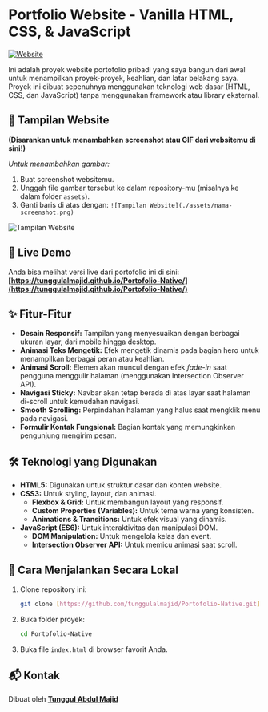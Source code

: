 # Portfolio Website - Vanilla HTML, CSS, & JavaScript

[![Website](https://img.shields.io/badge/Website-Live-blue.svg)](https://tunggulalmajid.github.io/Portofolio-Native/)

Ini adalah proyek website portofolio pribadi yang saya bangun dari awal untuk menampilkan proyek-proyek, keahlian, dan latar belakang saya. Proyek ini dibuat sepenuhnya menggunakan teknologi web dasar (HTML, CSS, dan JavaScript) tanpa menggunakan framework atau library eksternal.

## 📸 Tampilan Website

**(Disarankan untuk menambahkan screenshot atau GIF dari websitemu di sini!)**

*Untuk menambahkan gambar:*
1.  Buat screenshot websitemu.
2.  Unggah file gambar tersebut ke dalam repository-mu (misalnya ke dalam folder `assets`).
3.  Ganti baris di atas dengan: `![Tampilan Website](./assets/nama-screenshot.png)`

![Tampilan Website](https://via.placeholder.com/800x450.png?text=Screenshot+Website+Anda)

## 🚀 Live Demo

Anda bisa melihat versi live dari portofolio ini di sini:
**[https://tunggulalmajid.github.io/Portofolio-Native/](https://tunggulalmajid.github.io/Portofolio-Native/)**

## ✨ Fitur-Fitur

- **Desain Responsif:** Tampilan yang menyesuaikan dengan berbagai ukuran layar, dari mobile hingga desktop.
- **Animasi Teks Mengetik:** Efek mengetik dinamis pada bagian hero untuk menampilkan berbagai peran atau keahlian.
- **Animasi Scroll:** Elemen akan muncul dengan efek *fade-in* saat pengguna menggulir halaman (menggunakan Intersection Observer API).
- **Navigasi Sticky:** Navbar akan tetap berada di atas layar saat halaman di-scroll untuk kemudahan navigasi.
- **Smooth Scrolling:** Perpindahan halaman yang halus saat mengklik menu pada navigasi.
- **Formulir Kontak Fungsional:** Bagian kontak yang memungkinkan pengunjung mengirim pesan.

## 🛠️ Teknologi yang Digunakan

- **HTML5:** Digunakan untuk struktur dasar dan konten website.
- **CSS3:** Untuk styling, layout, dan animasi.
  - **Flexbox & Grid:** Untuk membangun layout yang responsif.
  - **Custom Properties (Variables):** Untuk tema warna yang konsisten.
  - **Animations & Transitions:** Untuk efek visual yang dinamis.
- **JavaScript (ES6):** Untuk interaktivitas dan manipulasi DOM.
  - **DOM Manipulation:** Untuk mengelola kelas dan event.
  - **Intersection Observer API:** Untuk memicu animasi saat scroll.

## 📂 Cara Menjalankan Secara Lokal

1.  Clone repository ini:
    ```bash
    git clone [https://github.com/tunggulalmajid/Portofolio-Native.git](https://github.com/tunggulalmajid/Portofolio-Native.git)
    ```
2.  Buka folder proyek:
    ```bash
    cd Portofolio-Native
    ```
3.  Buka file `index.html` di browser favorit Anda.

## 📬 Kontak

Dibuat oleh **[Tunggul Abdul Majid](https://github.com/tunggulalmajid)**
